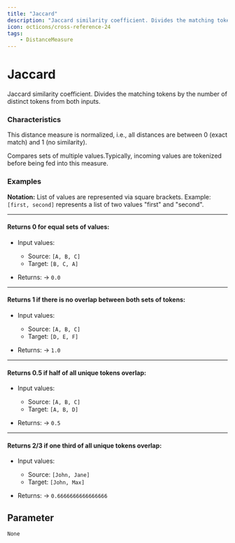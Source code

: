 ```yaml
---
title: "Jaccard"
description: "Jaccard similarity coefficient. Divides the matching tokens by the number of distinct tokens from both inputs."
icon: octicons/cross-reference-24
tags: 
    - DistanceMeasure
---
```

# Jaccard
<!-- This file was generated - DO NOT CHANGE IT MANUALLY -->



Jaccard similarity coefficient. Divides the matching tokens by the number of distinct tokens from both inputs.

### Characteristics
This distance measure is normalized, i.e., all distances are between 0 (exact match) and 1 (no similarity).

Compares sets of multiple values.Typically, incoming values are tokenized before being fed into this measure.
### Examples

**Notation:** List of values are represented via square brackets. Example: `[first, second]` represents a list of two values "first" and "second".

---
#### Returns 0 for equal sets of values:

* Input values:
  - Source: `[A, B, C]`
  - Target: `[B, C, A]`

* Returns: → `0.0`


---
#### Returns 1 if there is no overlap between both sets of tokens:

* Input values:
  - Source: `[A, B, C]`
  - Target: `[D, E, F]`

* Returns: → `1.0`


---
#### Returns 0.5 if half of all unique tokens overlap:

* Input values:
  - Source: `[A, B, C]`
  - Target: `[A, B, D]`

* Returns: → `0.5`


---
#### Returns 2/3 if one third of all unique tokens overlap:

* Input values:
  - Source: `[John, Jane]`
  - Target: `[John, Max]`

* Returns: → `0.6666666666666666`




## Parameter

`None`